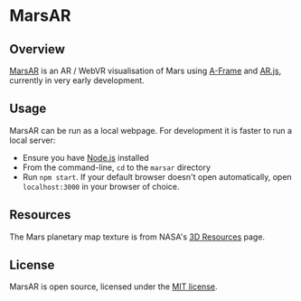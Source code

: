 # MarsAR

## Overview
[MarsAR](http://codemacabre.com/prj/marsar) is an AR / WebVR visualisation of Mars using [A-Frame](https://a-frame.io/) and [AR.js](https://github.com/jeromeetienne/AR.js), currently in very early development.

## Usage
MarsAR can be run as a local webpage. For development it is faster to run a local server:
+ Ensure you have [Node.js](https://nodejs.org/) installed
+ From the command-line, `cd` to the `marsar` directory
+ Run `npm start`. If your default browser doesn't open automatically, open `localhost:3000` in your browser of choice.

## Resources
The Mars planetary map texture is from NASA's [3D Resources](https://nasa3d.arc.nasa.gov/detail/mar0kuu2) page.

## License
MarsAR is open source, licensed under the [MIT license](https://github.com/CodeMacabre/marsar/blob/master/LICENSE.md).
